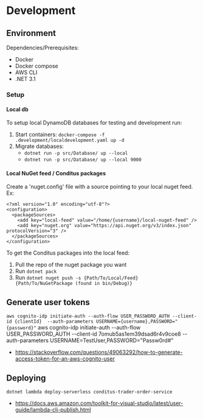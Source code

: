 # Development

## Environment
Dependencies/Prerequisites:
- Docker
- Docker compose
- AWS CLI
- .NET 3.1

### Setup

#### Local db
To setup local DynamoDB databases for testing and development run:
1. Start containers: `docker-compose -f .development/localdevelopment.yaml up -d`
2. Migrate databases:
    - `dotnet run -p src/Database/ up --local`
    - `dotnet run -p src/Database/ up --local 9000`

#### Local NuGet feed / Conditus packages
Create a 'nuget.config' file with a source pointing to your local nuget feed.
Ex:
```
<?xml version="1.0" encoding="utf-8"?>
<configuration>
  <packageSources>
    <add key="local-feed" value="/home/{username}/local-nuget-feed" />
    <add key="nuget.org" value="https://api.nuget.org/v3/index.json" protocolVersion="3" />
  </packageSources>
</configuration>
```

To get the Conditus packages into the local feed:
1. Pull the repo of the nuget package you want
2. Run `dotnet pack`
3. Run `dotnet nuget push -s {Path/To/Local/Feed} {Path/To/NuGetPackage (found in bin/Debug)}`

## Generate user tokens
`aws cognito-idp initiate-auth --auth-flow USER_PASSWORD_AUTH --client-id {clientId}  --auth-parameters USERNAME={username},PASSWORD="{password}"`
aws cognito-idp initiate-auth --auth-flow USER_PASSWORD_AUTH --client-id 7omub5as1em39dsad6r4v9coe8 --auth-parameters USERNAME=TestUser,PASSWORD="Passw0rd#"

- https://stackoverflow.com/questions/49063292/how-to-generate-access-token-for-an-aws-cognito-user 

## Deploying
`dotnet lambda deploy-serverless conditus-trader-order-service`

- https://docs.aws.amazon.com/toolkit-for-visual-studio/latest/user-guide/lambda-cli-publish.html